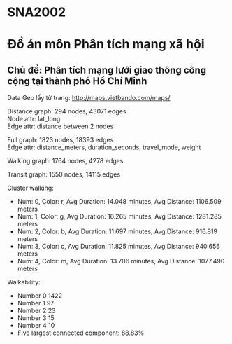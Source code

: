 # SNA2002
# Đồ án môn Phân tích mạng xã hội

## Chủ đề: Phân tích mạng lưới giao thông công cộng tại thành phố Hồ Chí Minh

Data Geo lấy từ trang: http://maps.vietbando.com/maps/

Distance graph: 294 nodes, 43071 edges\
Node attr: lat_long\
Edge attr: distance between 2 nodes

Full graph: 1823 nodes, 18393 edges\
Edge attr: distance_meters, duration_seconds, travel_mode, weight

Walking graph: 1764 nodes, 4278 edges

Transit graph: 1550 nodes, 14115 edges

Cluster walking:
- Num: 0, Color: r, Avg Duration:   14.048 minutes, Avg Distance: 1106.509 meters
- Num: 1, Color: g, Avg Duration:   16.265 minutes, Avg Distance: 1281.285 meters
- Num: 2, Color: b, Avg Duration:   11.697 minutes, Avg Distance:  916.819 meters
- Num: 3, Color: c, Avg Duration:   11.825 minutes, Avg Distance:  940.656 meters
- Num: 4, Color: m, Avg Duration:   13.706 minutes, Avg Distance: 1077.490 meters

Walkability:
- Number 0 1422
- Number 1 97
- Number 2 23
- Number 3 15
- Number 4 10
- Five largest connected component: 88.83%